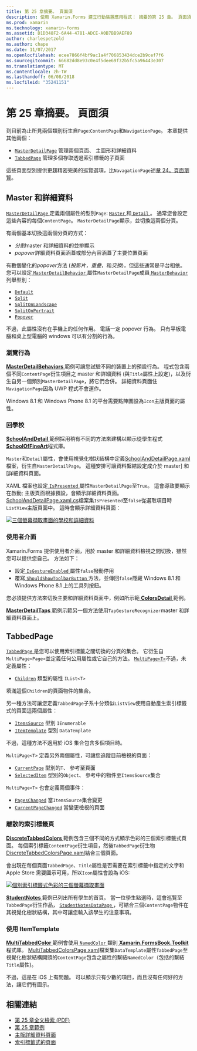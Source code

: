 ```yaml
---
title: 第 25 章摘要。 頁面須
description: 使用 Xamarin.Forms 建立行動裝置應用程式： 摘要的第 25 章。 頁面須
ms.prod: xamarin
ms.technology: xamarin-forms
ms.assetid: D1D348F2-6A44-4781-ADCE-A0B7BB9AEF89
author: charlespetzold
ms.author: chape
ms.date: 11/07/2017
ms.openlocfilehash: ecee7866f4bf9ac1a4f706853434dce2b9cef7f6
ms.sourcegitcommit: 66682dd8e93c0e4f5dee69f32b5fc5a96443e307
ms.translationtype: MT
ms.contentlocale: zh-TW
ms.lasthandoff: 06/08/2018
ms.locfileid: "35241151"
---
```

# <a name="summary-of-chapter-25-page-varieties"></a>第 25 章摘要。 頁面須

到目前為止所見兩個類別衍生自`Page`:`ContentPage`和`NavigationPage`。 本章提供其他兩個：

- [`MasterDetailPage`](https://developer.xamarin.com/api/type/Xamarin.Forms.MasterDetailPage/) 管理兩個頁面、 主圖形和詳細資料
- [`TabbedPage`](https://developer.xamarin.com/api/type/Xamarin.Forms.TabbedPage/) 管理多個存取透過索引標籤的子頁面

這些頁面型別提供更趨精密完美的巡覽選項，比`NavagationPage`述[章 24。頁面瀏覽](~/xamarin-forms/creating-mobile-apps-xamarin-forms/summaries/chapter24.md)。

## <a name="master-and-detail"></a>Master 和詳細資料

[ `MasterDetailPage` ](https://developer.xamarin.com/api/type/Xamarin.Forms.MasterDetailPage/)定義兩個屬性的型別`Page`: [ `Master` ](https://developer.xamarin.com/api/property/Xamarin.Forms.MasterDetailPage.Master/)和[ `Detail` ](https://developer.xamarin.com/api/property/Xamarin.Forms.MasterDetailPage.Detail/)。 通常您會設定這些內容的每個`ContentPage`。 `MasterDetailPage`顯示，並切換這兩個分頁。

有兩個基本切換這兩個分頁的方式：

- *分割*master 和詳細資料的並排顯示
- *popover*詳細資料頁面涵蓋或部分內容涵蓋了主要位置頁面

有數個變化的*popover*方法 (*投影片*，*重疊*，和*交換*)，但這些通常是平台相依。 您可以設定[ `MasterDetailBehavior` ](https://developer.xamarin.com/api/property/Xamarin.Forms.MasterDetailPage.MasterBehavior/)屬性`MasterDetailPage`成員[ `MasterBehavior` ](https://developer.xamarin.com/api/type/Xamarin.Forms.MasterBehavior/)列舉型別：

- [`Default`](https://developer.xamarin.com/api/field/Xamarin.Forms.MasterBehavior.Default/)
- [`Split`](https://developer.xamarin.com/api/field/Xamarin.Forms.MasterBehavior.Split/)
- [`SplitOnLandscape`](https://developer.xamarin.com/api/field/Xamarin.Forms.MasterBehavior.SplitOnLandscape/)
- [`SplitOnPortrait`](https://developer.xamarin.com/api/field/Xamarin.Forms.MasterBehavior.SplitOnPortrait/)
- [`Popover`](https://developer.xamarin.com/api/field/Xamarin.Forms.MasterBehavior.Popover/)

不過，此屬性沒有在手機上的任何作用。 電話一定 popover 行為。 只有平板電腦和桌上型電腦的 windows 可以有分割的行為。

### <a name="exploring-the-behaviors"></a>瀏覽行為

[ **MasterDetailBehaviors** ](https://github.com/xamarin/xamarin-forms-book-samples/tree/master/Chapter25/MasterDetailBehaviors)範例可讓您試驗不同的裝置上的預設行為。 程式包含兩個不同`ContentPage`衍生項目之 master 和詳細資料 (與`Title`屬性上設定)，以及衍生自另一個類別`MasterDetailPage`，將它們合併。 詳細資料頁面住`NavigationPage`因為 UWP 程式不會運作。

Windows 8.1 和 Windows Phone 8.1 的平台需要點陣圖設為`Icon`主版頁面的屬性。

### <a name="back-to-school"></a>回學校

[ **SchoolAndDetail** ](https://github.com/xamarin/xamarin-forms-book-samples/tree/master/Chapter25/SchoolAndDetail)範例採用稍有不同的方法來建構以顯示從學生程式[ **SchoolOfFineArt**](https://github.com/xamarin/xamarin-forms-book-samples/tree/master/Libraries/SchoolOfFineArt)程式庫。

`Master`和`Detail`屬性，會使用視覺化樹狀結構中定義[SchoolAndDetailPage.xaml](https://github.com/xamarin/xamarin-forms-book-samples/blob/master/Chapter25/SchoolAndDetail/SchoolAndDetail/SchoolAndDetail/SchoolAndDetailPage.xaml)檔案，衍生自`MasterDetailPage`。 這種安排可讓資料繫結設定成介於 master] 和 [詳細資料頁面。

XAML 檔案也設定[ `IsPresented` ](https://developer.xamarin.com/api/property/Xamarin.Forms.MasterDetailPage.IsPresented/)屬性`MasterDetailPage`至`True`。 這會導致要顯示在啟動; 主版頁面根據預設，會顯示詳細資料頁面。 [SchoolAndDetailPage.xaml.cs](https://github.com/xamarin/xamarin-forms-book-samples/blob/master/Chapter25/SchoolAndDetail/SchoolAndDetail/SchoolAndDetail/SchoolAndDetailPage.xaml.cs)檔案集`IsPresented`至`false`從選取項目時`ListView`主版頁面中。 這時會顯示詳細資料頁面：

[![三個螢幕擷取畫面的學校和詳細資料](images/ch25fg09-small.png "詳細資料頁面從 MasterDetailPage")](images/ch25fg09-large.png#lightbox "MasterDetailPage 從詳細資料頁面")

### <a name="your-own-user-interface"></a>使用者介面

Xamarin.Forms 提供使用者介面，用於 master 和詳細資料檢視之間切換，雖然您可以提供您自己。 方法如下：

- 設定[ `IsGestureEnabled` ](https://developer.xamarin.com/api/property/Xamarin.Forms.MasterDetailPage.IsGestureEnabled/)屬性`false`撥動停用
- 覆寫[ `ShouldShowToolbarButton` ](https://developer.xamarin.com/api/member/Xamarin.Forms.MasterDetailPage.ShouldShowToolbarButton()/)方法，並傳回`false`隱藏 Windows 8.1 和 Windows Phone 8.1 上的工具列按鈕。

您必須提供方法來切換主要和詳細資料頁面中，例如所示範[ **ColorsDetail** ](https://github.com/xamarin/xamarin-forms-book-samples/tree/master/Chapter25/ColorsDetails)範例。

[ **MasterDetailTaps** ](https://github.com/xamarin/xamarin-forms-book-samples/tree/master/Chapter25/MasterDetailTaps)範例示範另一個方法使用`TapGestureRecognizer`master 和詳細資料頁面上。

## <a name="tabbedpage"></a>TabbedPage

[ `TabbedPage` ](https://developer.xamarin.com/api/type/Xamarin.Forms.TabbedPage/)是您可以使用索引標籤之間切換的分頁的集合。 它衍生自`MultiPage<Page>`並定義任何公用屬性或它自己的方法。 [`MultiPage<T>`](https://developer.xamarin.com/api/type/Xamarin.Forms.MultiPage%3CT%3E/)不過，未定義屬性：

- [`Children`](https://developer.xamarin.com/api/property/Xamarin.Forms.MultiPage%3CT%3E.Children/) 類型的屬性 `IList<T>`

填滿這個`Children`的頁面物件的集合。

另一種方法可讓您定義`TabbedPage`子系十分類似`ListView`使用自動產生索引標籤式的頁面這兩個屬性：

- [`ItemsSource`](https://developer.xamarin.com/api/property/Xamarin.Forms.MultiPage%3CT%3E.ItemsSource/) 型別 `IEnumerable`
- [`ItemTemplate`](https://developer.xamarin.com/api/property/Xamarin.Forms.MultiPage%3CT%3E.ItemTemplate/) 型別 `DataTemplate`

不過，這種方法不適用於 iOS 集合包含多個項目時。

`MultiPage<T>` 定義另外兩個屬性，可讓您追蹤目前檢視的頁面：

- [`CurrentPage`](https://developer.xamarin.com/api/property/Xamarin.Forms.MultiPage%3CT%3E.CurrentPage/) 型別的`T`、 參考至頁面
- [`SelectedItem`](https://developer.xamarin.com/api/property/Xamarin.Forms.MultiPage%3CT%3E.SelectedItem/) 型別的`Object`、 參考中的物件至`ItemsSource`集合

`MultiPage<T>` 也會定義兩個事件：

- [`PagesChanged`](https://developer.xamarin.com/api/event/Xamarin.Forms.MultiPage%3CT%3E.PagesChanged/) 當`ItemsSource`集合變更
- [`CurrentPageChanged`](https://developer.xamarin.com/api/event/Xamarin.Forms.MultiPage%3CT%3E.CurrentPageChanged/) 當變更檢視的頁面

### <a name="discrete-tab-pages"></a>離散的索引標籤頁

[ **DiscreteTabbedColors** ](https://github.com/xamarin/xamarin-forms-book-samples/tree/master/Chapter25/DiscreteTabbedColors)範例包含三個不同的方式顯示色彩的三個索引標籤式頁面。 每個索引標籤`ContentPage`衍生項目，然後`TabbedPage`衍生物[DiscreteTabbedColorsPage.xaml](https://github.com/xamarin/xamarin-forms-book-samples/blob/master/Chapter25/DiscreteTabbedColors/DiscreteTabbedColors/DiscreteTabbedColors/DiscreteTabbedColorsPage.xaml)結合三個頁面。

會出現在每個頁面`TabbedPage`、`Title`屬性是否需要在索引標籤中指定的文字和 Apple Store 需要圖示可用，所以`Icon`屬性會設為 iOS:

[![個別索引標籤式色彩的三個螢幕擷取畫面](images/ch25fg13-small.png "TabbedPage")](images/ch25fg13-large.png#lightbox "TabbedPage")

[ **StudentNotes** ](https://github.com/xamarin/xamarin-forms-book-samples/tree/master/Chapter25/StudentNotes)範例已列出所有學生的首頁。 當一位學生點選時，這會巡覽至`TabbedPage`衍生作品， [ `StudentNotesDataPage` ](https://github.com/xamarin/xamarin-forms-book-samples/blob/master/Chapter25/StudentNotes/StudentNotes/StudentNotes/StudentNotesDataPage.xaml)，可結合三個`ContentPage`物件在其視覺化樹狀結構，其中可讓您輸入該學生的注意事項。

### <a name="using-an-itemtemplate"></a>使用 ItemTemplate

[ **MultiTabbedColor** ](https://github.com/xamarin/xamarin-forms-book-samples/tree/master/Chapter25/MultiTabbedColors)範例會使用[ `NamedColor` ](https://github.com/xamarin/xamarin-forms-book-samples/blob/master/Libraries/Xamarin.FormsBook.Toolkit/Xamarin.FormsBook.Toolkit/NamedColor.cs)類別[ **Xamarin.FormsBook.Toolkit**](https://github.com/xamarin/xamarin-forms-book-samples/tree/master/Libraries/Xamarin.FormsBook.Toolkit)程式庫。 [MultiTabbedColorsPage.xaml](https://github.com/xamarin/xamarin-forms-book-samples/blob/master/Chapter25/MultiTabbedColors/MultiTabbedColors/MultiTabbedColors/MultiTabbedColorsPage.xaml)檔案集`DataTemplate`屬性`TabbedPage`至視覺化樹狀結構開頭的`ContentPage`包含之屬性的繫結`NamedColor`（包括的繫結`Title`屬性)。

不過，這是在 iOS 上有問題。 可以顯示只有少數的項目，而且沒有任何好的方法，讓它們有圖示。



## <a name="related-links"></a>相關連結

- [第 25 章全文檢索 (PDF)](https://download.xamarin.com/developer/xamarin-forms-book/XamarinFormsBook-Ch25-Apr2016.pdf)
- [第 25 章範例](https://github.com/xamarin/xamarin-forms-book-samples/tree/master/Chapter25)
- [主版詳細資料頁面](~/xamarin-forms/app-fundamentals/navigation/master-detail-page.md)
- [索引標籤式的頁面](~/xamarin-forms/app-fundamentals/navigation/tabbed-page.md)
